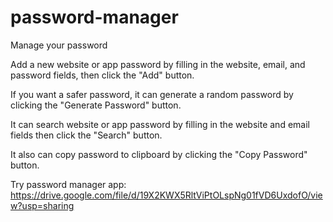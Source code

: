 # password-manager
Manage your password 

Add a new website or app password by filling in the website, email, and password fields, then click the "Add" button.

If you want a safer password, it can generate a random password by clicking the "Generate Password" button.

It can search website or app password by filling in the website and email fields then click the "Search" button.

It also can copy password to clipboard by clicking the "Copy Password" button. 

Try password manager app: https://drive.google.com/file/d/19X2KWX5RltViPtOLspNg01fVD6UxdofO/view?usp=sharing
